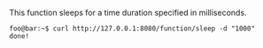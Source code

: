 This function sleeps for a time duration specified in milliseconds.

```shell
foo@bar:~$ curl http://127.0.0.1:8080/function/sleep -d "1000"
done!
```